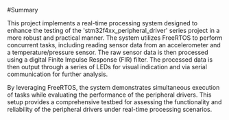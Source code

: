 #Summary

This project implements a real-time processing system designed to enhance the testing of the 'stm32f4xx_peripheral_driver' series project in a more robust and practical manner. The system utilizes FreeRTOS to perform concurrent tasks, 
including reading sensor data from an accelerometer and a temperature/pressure sensor. The raw sensor data is then processed using a digital Finite Impulse Response (FIR) filter. The processed data is then output through a series of LEDs 
for visual indication and via serial communication for further analysis.

By leveraging FreeRTOS, the system demonstrates simultaneous execution of tasks while evaluating the performance of the peripheral drivers. This setup provides a comprehensive testbed for assessing the functionality and reliability of 
the peripheral drivers under real-time processing scenarios.
